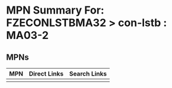 



# MPN Summary For: FZECONLSTBMA32 > con-lstb : MA03-2

## MPNs
  

|MPN|Direct Links|Search Links|
| :--- | :--- | :--- |
||||
